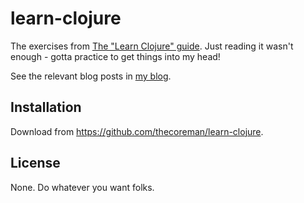 # learn-clojure

The exercises from [The "Learn Clojure" guide](https://clojure.org/guides/learn/syntax). Just reading it wasn't enough - gotta practice to get things into my head!

See the relevant blog posts in [my blog](https://www.mrnice.dev/tags/clojure/).

## Installation

Download from https://github.com/thecoreman/learn-clojure.

## License

None. Do whatever you want folks.


